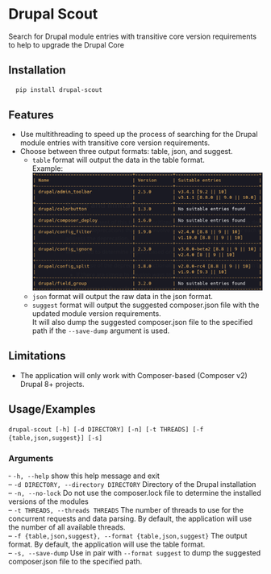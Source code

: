 # Drupal Scout

Search for Drupal module entries with transitive core version requirements to help to upgrade the Drupal Core

## Installation

```bash
  pip install drupal-scout
```

## Features

- Use multithreading to speed up the process of searching for the Drupal module entries with transitive core version requirements.
- Choose between three output formats: table, json, and suggest.  
    - `table` format will output the data in the table format.  
    Example:
    ![Table format example](https://raw.githubusercontent.com/rtech91/drupal-scout/main/screenshots/format_table_example.png)
    - `json` format will output the raw data in the json format.  
    - `suggest` format will output the suggested composer.json file with the updated module version requirements.  
    It will also dump the suggested composer.json file to the specified path if the `--save-dump` argument is used.

## Limitations

- The application will only work with Composer-based (Composer v2) Drupal 8+ projects. 
    
## Usage/Examples

`drupal-scout [-h] [-d DIRECTORY] [-n] [-t THREADS] [-f {table,json,suggest}] [-s]`

### Arguments
&dash; `-h, --help` show this help message and exit  
&ndash; `-d DIRECTORY, --directory DIRECTORY`  Directory of the Drupal installation  
&ndash; `-n, --no-lock` Do not use the composer.lock file to determine the installed versions of the modules  
&ndash; `-t THREADS, --threads THREADS` The number of threads to use for the concurrent requests and data parsing. By default, the application will use the number of all available threads.  
&ndash; `-f {table,json,suggest}, --format {table,json,suggest}` The output format. By default, the application will use the table format.  
&ndash; `-s, --save-dump` Use in pair with `--format suggest` to dump the suggested composer.json file to the specified path. 